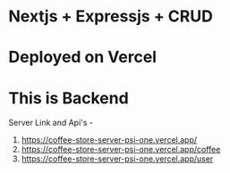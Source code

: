 # Nextjs + Expressjs + CRUD 
# Deployed on Vercel
# This is Backend
Server Link and Api's - 
1. https://coffee-store-server-psi-one.vercel.app/
2. https://coffee-store-server-psi-one.vercel.app/coffee
3. https://coffee-store-server-psi-one.vercel.app/user
